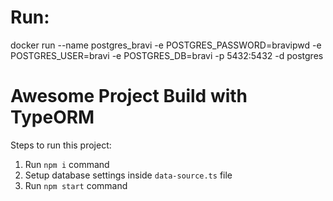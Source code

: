 # Run:

docker run --name postgres_bravi -e POSTGRES_PASSWORD=bravipwd -e POSTGRES_USER=bravi -e POSTGRES_DB=bravi -p 5432:5432 -d postgres

# Awesome Project Build with TypeORM

Steps to run this project:

1. Run `npm i` command
2. Setup database settings inside `data-source.ts` file
3. Run `npm start` command

